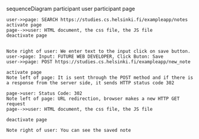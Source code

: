 sequenceDiagram
    participant user
    participant page

    user->>page: SEARCH https://studies.cs.helsinki.fi/exampleapp/notes
    activate page
    page-->>user: HTML document, the css file, the JS file
    deactivate page


    Note right of user: We enter text to the input click on save button.
    user->page: Input: FUTURE WEB DEVELOPER, Click Buton: Save
    user->>page: POST https://studies.cs.helsinki.fi/exampleapp/new_note

    activate page
    Note left of page: It is sent through the POST method and if there is a response from the server side, it sends HTTP status code 302

    page->user: Status Code: 302
    Note left of page: URL redirection, browser makes a new HTTP GET request
    page-->>user: HTML document, the css file, the JS file

    deactivate page

    Note right of user: You can see the saved note